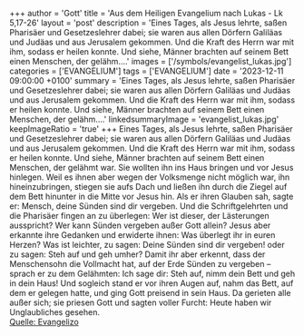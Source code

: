+++
author = 'Gott'
title = 'Aus dem Heiligen Evangelium nach Lukas - Lk 5,17-26'
layout = 'post'
description = 'Eines Tages, als Jesus lehrte, saßen Pharisäer und Gesetzeslehrer dabei; sie waren aus allen Dörfern Galiläas und Judäas und aus Jerusalem gekommen. Und die Kraft des Herrn war mit ihm, sodass er heilen konnte. Und siehe, Männer brachten auf seinem Bett einen Menschen, der gelähm....'
images = ['/symbols/evangelist_lukas.jpg']
categories = ['EVANGELIUM']
tags = ['EVANGELIUM']
date = '2023-12-11 09:00:00 +0100'
summary = 'Eines Tages, als Jesus lehrte, saßen Pharisäer und Gesetzeslehrer dabei; sie waren aus allen Dörfern Galiläas und Judäas und aus Jerusalem gekommen. Und die Kraft des Herrn war mit ihm, sodass er heilen konnte. Und siehe, Männer brachten auf seinem Bett einen Menschen, der gelähm....'
linkedsummaryImage = 'evangelist_lukas.jpg'
keepImageRatio = 'true'
+++
Eines Tages, als Jesus lehrte, saßen Pharisäer und Gesetzeslehrer dabei; sie waren aus allen Dörfern Galiläas und Judäas und aus Jerusalem gekommen. Und die Kraft des Herrn war mit ihm, sodass er heilen konnte.
Und siehe, Männer brachten auf seinem Bett einen Menschen, der gelähmt war.<!--more--> Sie wollten ihn ins Haus bringen und vor Jesus hinlegen.
Weil es ihnen aber wegen der Volksmenge nicht möglich war, ihn hineinzubringen, stiegen sie aufs Dach und ließen ihn durch die Ziegel auf dem Bett hinunter in die Mitte vor Jesus hin.
Als er ihren Glauben sah, sagte er: Mensch, deine Sünden sind dir vergeben.
Und die Schriftgelehrten und die Pharisäer fingen an zu überlegen: Wer ist dieser, der Lästerungen ausspricht? Wer kann Sünden vergeben außer Gott allein?
Jesus aber erkannte ihre Gedanken und erwiderte ihnen: Was überlegt ihr in euren Herzen?
Was ist leichter, zu sagen: Deine Sünden sind dir vergeben! oder zu sagen: Steh auf und geh umher?
Damit ihr aber erkennt, dass der Menschensohn die Vollmacht hat, auf der Erde Sünden zu vergeben – sprach er zu dem Gelähmten: Ich sage dir: Steh auf, nimm dein Bett und geh in dein Haus!
Und sogleich stand er vor ihren Augen auf, nahm das Bett, auf dem er gelegen hatte, und ging Gott preisend in sein Haus.
Da gerieten alle außer sich; sie priesen Gott und sagten voller Furcht: Heute haben wir Unglaubliches gesehen.<br> [Quelle: Evangelizo](https://evangeliumtagfuertag.org/DE/gospel)